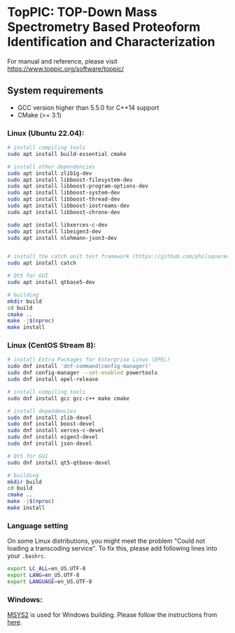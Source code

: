 # TopPIC: TOP-Down Mass Spectrometry Based Proteoform Identification and Characterization

For manual and reference, please visit https://www.toppic.org/software/toppic/

## System requirements

* GCC version higher than 5.5.0 for C++14 support
* CMake (>= 3.1)

### Linux (Ubuntu 22.04):

```sh
# install compiling tools
sudo apt install build-essential cmake

# install other dependencies
sudo apt install zlib1g-dev 
sudo apt install libboost-filesystem-dev 
sudo apt install libboost-program-options-dev 
sudo apt install libboost-system-dev 
sudo apt install libboost-thread-dev 
sudo apt install libboost-iostreams-dev 
sudo apt install libboost-chrono-dev 

sudo apt install libxerces-c-dev  
sudo apt install libeigen3-dev 
sudo apt install nlohmann-json3-dev


# install the catch unit test framework (https://github.com/philsquared/Catch)
sudo apt install catch

# Qt5 for GUI
sudo apt install qtbase5-dev

# building
mkdir build
cd build
cmake ..
make -j$(nproc)
make install
```

### Linux (CentOS Stream 8):

```sh
# install Extra Packages for Enterprise Linux (EPEL)
sudo dnf install 'dnf-command(config-manager)'
sudo dnf config-manager --set-enabled powertools
sudo dnf install epel-release 

# install compiling tools
sudo dnf install gcc gcc-c++ make cmake

# install dependencies
sudo dnf install zlib-devel
sudo dnf install boost-devel 
sudo dnf install xerces-c-devel
sudo dnf install eigen3-devel
sudo dnf install json-devel

# Qt5 for GUI
sudo dnf install qt5-qtbase-devel

# building
mkdir build
cd build
cmake ..
make -j$(nproc)
make install
```

### Language setting

On some Linux distributions, you might meet the problem "Could not loading a transcoding service".
To fix this, please add following lines into your `.bashrc`.

```sh
export LC_ALL=en_US.UTF-8
export LANG=en_US.UTF-8
export LANGUAGE=en_US.UTF-8
```

### Windows:

[MSYS2](http://www.msys2.org/) is used for Windows building. Please follow the instructions from [here](doc/windows_build.md).
